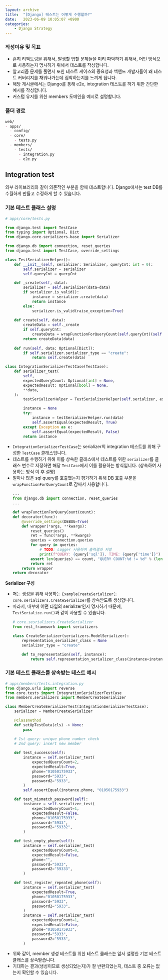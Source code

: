 ```yaml
---
layout: archive
title:  "[Django] 테스트는 어떻게 수행할까?"
date:   2023-06-09 10:05:07 +0900
categories: 
    - Django Strategy
---
```


### 작성이유 및 목표
- 흔히 리팩토링을 위해서, 발생할 법할 문제들을 미리 파악하기 위해서, 어떤 방식으로 사용하는지 명시하기 위해서 테스트를 작성합니다.
- 알고리즘 문제를 풀면서 또한 테스트 케이스의 중요성과 백엔드 개발자들이 왜 테스트 커버리지를 채워나가는데 집착하는지를 느끼게 됩니다.
- 해당 게시글에서는 Django를 통해 e2e, integration 테스트를 하기 위한 간단한 예시를 작성합니다.
- 커스텀 유저를 위한 members 도메인을 예시로 설명합니다.

### 폴더 경로
```markdown
web/
- apps/
  - config/
  - core/
    - tests.py
  - members/
    - tests/
      - integration.py
      - e2e.py
```

## Integration test
외부 라이브러리와 같이 의존적인 부분을 함께 테스트합니다. Django에서는 test DB를 수월하게 만들고 수정하게 할 수 있습니다.

### 기본 테스트 클래스 설명
```python
# apps/core/tests.py

from django.test import TestCase
from typing import Optional, Dict
from django.core.serializers.base import Serializer

from django.db import connection, reset_queries
from django.test import TestCase, override_settings

class TestSerializerHelper():
    def __init__(self, serializer: Serializer, queryCnt: int = 0):
        self.serializer = serializer
        self.queryCnt = queryCnt

    def _create(self, data):
        serializer = self.serializer(data=data)
        if serializer.is_valid():
            instance = serializer.create(data)
            return instance
        else:
            serializer.is_valid(raise_exception=True)
    
    def create(self, data):
        createData = self._create
        if self.queryCnt:
            createData = wrapFunctionForQueryCount(self.queryCnt)(self._create)
        return createData(data)
    
    def run(self, data: Optional[Dict]):
        if self.serializer.serializer_type == "create":
            return self.create(data)

class IntegrationSerializerTestCase(TestCase):
    def serializer_test(
        self,
        expectedQueryCount: Optional[int] = None,
        expectedResult: Optional[bool] = None,
        **data,
    ):
        testSerializerHelper = TestSerializerHelper(self.serializer, expectedQueryCount)

        instance = None
        try:
            instance = testSerializerHelper.run(data)
            self.assertEqual(expectedResult, True)
        except Exception as e:
            self.assertEqual(expectedResult, False)
        return instance
```
- `IntegrationSerializerTestCase`는 serializer의 integration 테스트를 위해 구성한 `TestCase` 클래스입니다.
- 테스트를 수행하기 위해 이를 상속한 클래스에서 테스트를 위한 `serializer`를 클래스 변수로 지정하면 해당 `TestCase`에서 이를 활용하는 방식입니다.
  (상속하여 사용하는 방식 이 후 설명)
- 얼마나 많은 sql query를 호출했는지 평가하기 위해 DB 호출 부분을 `wrapFunctionForQueryCount`로 감싸서 사용합니다.
    ```python
    ...
    from django.db import connection, reset_queries
    ...

    def wrapFunctionForQueryCount(count):
    def decorator(func):
        @override_settings(DEBUG=True)
        def wrapper(*args, **kwargs):
            reset_queries()
            ret = func(*args, **kwargs)
            queries = connection.queries
            for query in queries:
                # TODO: Logger 사용하여 출력결과 저장
                print(f"QUERY: {query['sql']}, TIME: {query['time']}")
            assert len(queries) == count, "QUERY COUNT:%d != %d" % (len(queries), count)
            return ret
        return wrapper
    return decorator
    ```


**Serializer 구성**
- 저는 생성을 위해 사용하는 `ExampleCreateSerializer`는 `core.serializers.CreateSerializer`를 상속받도록 생성합니다. 
- 따라서, 내부에 어떤 타입의 serializer인지 명시하기 때문에, `TestSerialize.run()`과 같이 사용할 수 있습니다.
    ```python
    # core.sesrializers.CreateSerializer
    from rest_framework import serializers

    class CreateSerializer(serializers.ModelSerializer):
        representation_serializer_class = None
        serializer_type = "create"

        def to_representation(self, instance):
            return self.representation_serializer_class(instance=instance).data
    ```

### 기본 테스트 클래스를 상속받는 테스트 예시
```python
# apps/members/tests.integration.py
from django.urls import reverse
from core.tests import IntegrationSerializerTestCase
from members.serializers import MemberCreateSerializer

class MemberCreateSerializerTest(IntegrationSerializerTestCase):
    serializer = MemberCreateSerializer

    @classmethod
    def setUpTestData(cls) -> None:
        pass

    # 1st query: unique phone number check
    # 2nd query: insert new member
    
    def test_success(self):
        instance = self.serializer_test(
            expectedQueryCount=2,
            expectedResult=True,
            phone="01050175933",
            password="5933",
            password2="5933",
        )
        self.assertEqual(instance.phone, "01050175933")

    def test_mismatch_password(self):
        instance = self.serializer_test(
            expectedQueryCount=1,
            expectedResult=False,
            phone="01050175933",
            password="5933",
            password2="59332",
        )

    def test_empty_phone(self):
        instance = self.serializer_test(
            expectedQueryCount=0,
            expectedResult=False,
            phone="",
            password="5933",
            password2="59333",
        )

    def test_register_repeated_phone(self):
        instance = self.serializer_test(
            expectedResult=True,
            phone="01050175933",
            password="5933",
            password2="5933",
        )
        instance = self.serializer_test(
            expectedQueryCount=1,
            expectedResult=False,
            phone="01050175933",
            password="5933",
            password2="5933",
        )
```
- 위와 같이, member 생성 테스트를 위한 테스트 클래스는 앞서 설명한 기본 테스트 클래스를 상속받습니다.
- 기대하는 결과(생성이므로 생성되었는지)가 잘 반환되었는지, 테스트 중 오류는 없는지 확인할 수 있습니다.
